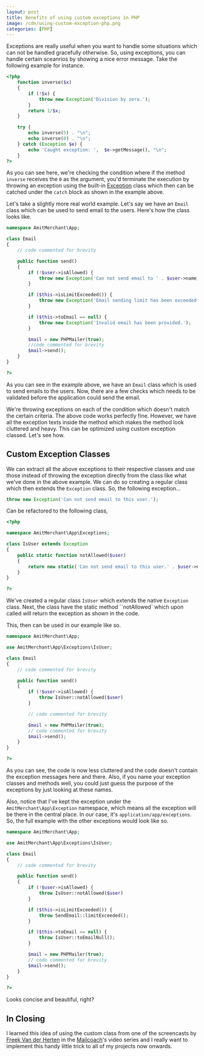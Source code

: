 ```yaml
---
layout: post
title: Benefits of using custom exceptions in PHP
image: /cdn/using-custom-exception-php.png
categories: [PHP]
---
```


Exceptions are really useful when you want to handle some situations which can not be handled gracefully otherwise. So, using exceptions, you can handle certain sceanrios by showing a nice error message. Take the following example for instance.

```php
<?php
    function inverse($x) 
    {
        if (!$x) {
            throw new Exception('Division by zero.');
        }
        return 1/$x;
    }

    try {
        echo inverse(5) . "\n";
        echo inverse(0) . "\n";
    } catch (Exception $e) {
        echo 'Caught exception: ',  $e->getMessage(), "\n";
    }
?>
```

As you can see here, we're checking the condition where if the method `inverse` receives the `0` as the argument, you'd terminate the execution by throwing an exception using the built-in [Exception](https://www.php.net/manual/en/class.exception.php) class which then can be catched under the `catch` block as shown in the example above.

Let's take a slightly more real world example. Let's say we have an `Email` class which can be used to send email to the users. Here's how the class looks like.

```php
namespace AmitMerchant\App;

class Email
{
    // code commented for brevity

    public function send()
    {
        if (!$user->isAllowed) {
            throw new Exception('Can not send email to ' . $user->name);
        }

        if ($this->isLimitExceeded()) {
            throw new Exception('Email sending limit has been exceeded.');
        }

        if ($this->toEmail == null) {
            throw new Exception('Invalid email has been provided.');
        }

        $mail = new PHPMailer(true);
        //code commented for brevity
        $mail->send();
    }
}

?>
```

As you can see in the example above, we have an `Email` class which is used to send emails to the users. Now, there are a few checks which needs to be validated before the application could send the email. 

We're throwing exceptions on each of the condition which doesn't match the certain criteria. The above code works perfectly fine. However, we have all the exception texts inside the method which makes the method look cluttered and heavy. This can be optimized using custom exception classed. Let's see how.

## Custom Exception Classes

We can extract all the above exceptions to their respective classes and use those instead of throwing the exception directly from the class like what we've done in the above example. We can do so creating a regular class which then extends the `Exception` class. So, the following exception...

```php
throw new Exception('Can not send email to this user.');
```

Can be refactored to the following class,

```php
<?php

namespace AmitMerchant\App\Exceptions;

class IsUser extends Exception
{
    public static function notAllowed($user)
    {
        return new static('Can not send email to this user.' . $user->name);
    }
}

?>
```

We've created a regular class `IsUser` which extends the native `Exception` class. Next, the class have the static method ``notAllowed` which upon called will return the exception as shown in the code.

This, then can be used in our example like so.

```php
namespace AmitMerchant\App;

use AmitMerchant\App\Exceptions\IsUser;

class Email
{
    // code commented for brevity

    public function send()
    {
        if (!$user->isAllowed) {
            throw IsUser::notAllowed($user)
        }

        // code commented for brevity

        $mail = new PHPMailer(true);
        // code commented for brevity
        $mail->send();
    }
}

?>
```

As you can see, the code is now less cluttered and the code doesn't contain the exception messages here and there. Also, if you name your exception classes and methods well, you could just guess the purpose of the exceptions by just looking at these names.

Also, notice that I've kept the exception under the `AmitMerchant\App\Exception` namespace, which means all the exception will be there in the central place. In our case, it's `application/app/exceptions`. So, the full example with the other exceptions would look like so.

```php
namespace AmitMerchant\App;

use AmitMerchant\App\Exceptions\IsUser;

class Email
{
    // code commented for brevity

    public function send()
    {
        if (!$user->isAllowed) {
            throw IsUser::notAllowed($user)
        }

        if ($this->isLimitExceeded()) {
            throw SendEmail::limitExceeded();
        }

        if ($this->toEmail == null) {
            throw IsUser::toEmailNull();
        }

        $mail = new PHPMailer(true);
        // code commented for brevity
        $mail->send();
    }
}

?>
```

Looks concise and beautiful, right?

## In Closing

I learned this idea of using the custom class from one of the screencasts by [Freek Van der Herten](https://freek.dev) in the [Mailcoach](https://mailcoach.app)'s video series and I really want to implement this handy little trick to all of my projects now onwards.